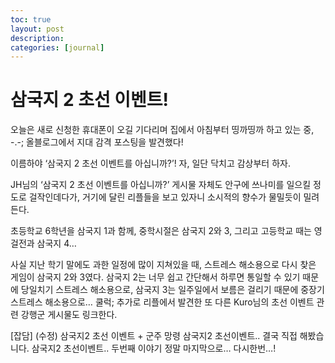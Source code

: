 ```yaml
---
toc: true
layout: post
description:
categories: [journal]
---
```

# 삼국지 2 초선 이벤트!

오늘은 새로 신청한 휴대폰이 오길 기다리며 집에서 아침부터 띵까띵까 하고 있는 중, -.-; 올블로그에서 지대 감격 포스팅을 발견했다!

이름하야 ‘삼국지 2 초선 이벤트를 아십니까?’! 자, 일단 닥치고 감상부터 하자.

JH님의 ‘삼국지 2 초선 이벤트를 아십니까?’
게시물 자체도 안구에 쓰나미를 일으킬 정도로 걸작인데다가, 거기에 달린 리플들을 보고 있자니 소시적의 향수가 물밀듯이 밀려든다.

초등학교 6학년을 삼국지 1과 함께, 중학시절은 삼국지 2와 3, 그리고 고등학교 때는 영걸전과 삼국지 4…

사실 지난 학기 말에도 과한 일정에 많이 지쳐있을 때, 스트레스 해소용으로 다시 찾은 게임이 삼국지 2와 3였다. 삼국지 2는 너무 쉽고 간단해서 하루면 통일할 수 있기 때문에 당일치기 스트레스 해소용으로, 삼국지 3는 일주일에서 보름은 걸리기 때문에 중장기 스트레스 해소용으로… 쿨럭;
추가로 리플에서 발견한 또 다른 Kuro님의 초선 이벤트 관련 강행군 게시물도 링크한다.

[잡담] (수정) 삼국지2 초선 이벤트 + 군주 망령
삼국지2 초선이벤트.. 결국 직접 해봤습니다.
삼국지2 초선이벤트.. 두번째 이야기
정말 마지막으로… 다시한번…!